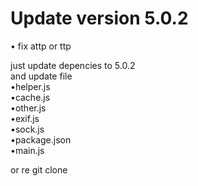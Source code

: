 # Update version 5.0.2
• fix attp or ttp <br>

just update depencies to 5.0.2<br>
and update file<br>
•helper.js<br>
•cache.js<br>
•other.js<br>
•exif.js<br>
•sock.js<br>
•package.json<br>
•main.js<br>

or re git clone 

